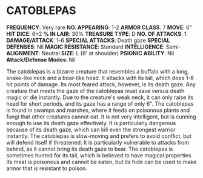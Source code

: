 # CATOBLEPAS

**FREQUENCY**: Very rare
**NO. APPEARING**: 1-2
**ARMOR CLASS**: 7
**MOVE**: 6"
**HIT DICE**: 6+2
**% IN LAIR**: 30%
**TREASURE TYPE**: D
**NO. OF ATTACKS**: 1
**DAMAGE/ATTACK**: 1-6
**SPECIAL ATTACKS**: Death gaze
**SPECIAL DEFENSES**: Nil
**MAGIC RESISTANCE**: Standard
**INTELLIGENCE**: Semi-
**ALIGNMENT**: Neutral
**SIZE**: L (8' at shoulder)
**PSIONIC ABILITY**: Nil
**Attack/Defense Modes**: Nil

The catoblepas is a bizarre creature that resembles a buffalo with a long, snake-like neck and a boar-like head. It attacks with its tail, which does 1-6 hit points of damage. Its most feared attack, however, is its death gaze. Any creature that meets the gaze of the catoblepas must save versus death magic or die instantly. Due to the creature's weak neck, it can only raise its head for short periods, and its gaze has a range of only 6". The catoblepas is found in swamps and marshes, where it feeds on poisonous plants and fungi that other creatures cannot eat. It is not very intelligent, but is cunning enough to use its death gaze effectively. It is particularly dangerous because of its death gaze, which can kill even the strongest warrior instantly. The catoblepas is slow-moving and prefers to avoid conflict, but will defend itself if threatened. It is particularly vulnerable to attacks from behind, as it cannot bring its death gaze to bear. The catoblepas is sometimes hunted for its tail, which is believed to have magical properties. Its meat is poisonous and cannot be eaten, but its hide can be used to make armor that is resistant to poison.
